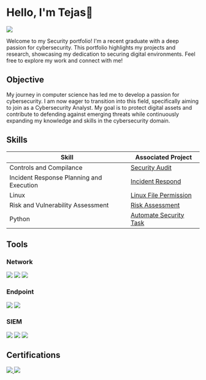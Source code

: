 # Hello, I'm Tejas👋
<a href="https://www.linkedin.com/in/tejas-wakodkar"><img src="https://img.shields.io/badge/-LinkedIn-0072b1?&style=for-the-badge&logo=linkedin&logoColor=white" /></a>

Welcome to my Security portfolio! I'm a recent graduate with a deep passion for cybersecurity. This portfolio highlights my projects and research, showcasing my dedication to securing digital environments. Feel free to explore my work and connect with me!

## Objective

My journey in computer science has led me to develop a passion for cybersecurity. I am now eager to transition into this field, specifically aiming to join as a Cybersecurity Analyst. My goal is to protect digital assets and contribute to defending against emerging threats while continuously expanding my knowledge and skills in the cybersecurity domain.

## Skills

| Skill                                         | Associated Project         |
|-----------------------------------------------|----------------------------|
| Controls and Compilance                       | <a href="https://github.com/iTejasW/Secutity_Audit">Security Audit</a>|
| Incident Response Planning and Execution      | <a href="https://github.com/iTejasW/Incident-Respond.git">Incident Respond</a>|
| Linux                                         | <a href="https://github.com/iTejasW/Linux-File-Permission.git">Linux File Permission</a>|
| Risk and Vulnerability Assessment             | <a href="https://github.com/iTejasW/Vulnerability-Assessment-.git">Risk Assessment</a>|
| Python                                        | <a href="https://github.com/iTejasW/Automate-Security-Task.git">Automate Security Task</a>|
## Tools

### Network
<div>
    <img src="https://img.shields.io/badge/-Wireshark-1679A7?&style=for-the-badge&logo=Wireshark&logoColor=white" />
    <img src="https://img.shields.io/badge/-Suricata-EF3B2D?&style=for-the-badge&logo=Suricata&logoColor=white" />
    <img src="https://img.shields.io/badge/-tcpdump-FF4500?style=for-the-badge&logo=tcpdump&logoColor=white" />
</div>

### Endpoint
<div>
    <img src="https://img.shields.io/badge/-Microsoft_Defender_for_Endpoint-00A4EF?&style=for-the-badge&logo=Microsoft&logoColor=white" />
    <img src="https://img.shields.io/badge/-Velociraptor-4B275F?&style=for-the-badge&logo=Velociraptor&logoColor=white" />
</div>

### SIEM
<div>
    <img src="https://img.shields.io/badge/-Microsoft_Sentinel-0078D4?&style=for-the-badge&logo=Microsoft&logoColor=white" />
    <img src="https://img.shields.io/badge/-Splunk-000000?&style=for-the-badge&logo=Splunk&logoColor=white" />
    <img src="https://img.shields.io/badge/-Elastic-005571?&style=for-the-badge&logo=Elastic&logoColor=white" />
</div>

## Certifications
<div>
<a href="https://www.credly.com/badges/a9347269-ca7c-4dd4-9985-36e407d3fea4" target="_blank">
  <img src="https://img.shields.io/badge/-Google%20Cybersecurity-4285F4?style=for-the-badge&logo=Google&logoColor=white" />
</a>
<a href="https://drive.google.com/file/d/1TPPy2agyxzpJDxn_L0df9Yc4ExrqJrM7/view?usp=sharing" target="_blank">
  <img src="https://img.shields.io/badge/-Cisco%20Python%20Certification-003D6C?style=for-the-badge&logo=Python&logoColor=white" />
</a>



</div>

